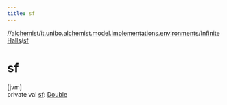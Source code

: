 ```yaml
---
title: sf
---
```

//[alchemist](../../../index.html)/[it.unibo.alchemist.model.implementations.environments](../index.html)/[InfiniteHalls](index.html)/[sf](sf.html)



# sf



[jvm]\
private val [sf](sf.html): [Double](https://kotlinlang.org/api/latest/jvm/stdlib/kotlin/-double/index.html)




